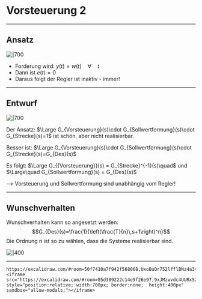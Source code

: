# Vorsteuerung 2

---

## Ansatz

![\|700](Untitled-2021-03-25-1449.png)

* Forderung wird: $y(t) = w(t) \quad \forall \quad t$
* Dann ist $e(t) =0$
* Daraus folgt der Regler ist inaktiv  - immer!


---

## Entwurf 
![\|700](Untitled-2021-03-25-1449.png)

Der Ansatz: $\Large G_{Vorsteuerung}(s)\cdot G_{Sollwertformung}(s)\cdot G_{Strecke}(s)=1$ ist schön, aber nicht realisierbar.

Besser ist: $\Large G_{Vorsteuerung}(s)\cdot G_{Sollwertformung}(s)\cdot G_{Strecke}(s)=G_{Des}(s)$

Es folgt: $\Large G_{{Vorsteuerung}}(s) = G_{Strecke}^{-1}(s)\quad$ und $\Large\quad G_{Sollwertformung}(s) = G_{Des}(s)$

--> Vorsteuerung und Sollwertformung sind unabhängig vom Regler!

---

## Wunschverhalten

Wunschverhalten kann so angesetzt werden:
$$G_{Des}(s)=\frac{1}{\left(\frac{T}{n}\,s+1\right)^n}$$
Die Ordnung n ist so zu wählen, dass die Systeme realisierbar sind.

![\|400](Pasted%20image%2020210415170134.png)

----



````
https://excalidraw.com/#room=50f7410a7f942f568068,UxoBuOr752lfflBNz4a34Q
<iframe src="https://excalidraw.com/#room=05d389222c14e9f26e97,9xJMzwvdc4UURxS2prlByQ" style="position:relative; width:700px; border:none;  height:400px" sandbox="allow-modals;"></iframe>
````
